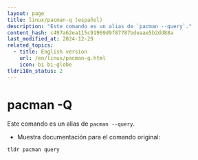 ```yaml
---
layout: page
title: linux/pacman-q (español)
description: "Este comando es un alias de `pacman --query`."
content_hash: c497a62ea115c91969d9f87787bdeaae5b2dd88a
last_modified_at: 2024-12-29
related_topics:
  - title: English version
    url: /en/linux/pacman-q.html
    icon: bi bi-globe
tldri18n_status: 2
---
```

# pacman -Q

Este comando es un alias de `pacman --query`.

- Muestra documentación para el comando original:

`tldr pacman query`
